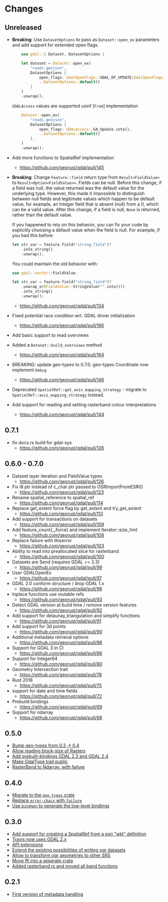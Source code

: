# Changes

## Unreleased
* **Breaking**: Use `DatasetOptions` to pass as `Dataset::open_ex` parameters and
    add support for extended open flags.

    ```rust
        use gdal::{ Dataset, DatasetOptions }

        let dataset = Dataset::open_ex(
            "roads.geojson",
            DatasetOptions {
                open_flags: GdalOpenFlags::GDAL_OF_UPDATE|GdalOpenFlags::GDAL_OF_VECTOR,
                ..DatasetOptions::default()
            }
        )
        .unwrap();
    ```

    `GDALAccess` values are supported usinf [`From`] implementation

    ```rust
        Dataset::open_ex(
            "roads.geojson",
            DatasetOptions {
                open_flags: GDALAccess::GA_Update.into(),
                ..DatasetOptions::default()
            },
        )
        .unwrap();
    ```

* Add more functions to SpatialRef implementation
    * <https://github.com/georust/gdal/pull/145>
* **Breaking**: Change `Feature::field` return type from
  `Result<FieldValue>` to `Result<Option<FieldValue>>`. Fields
  can be null. Before this change, if a field was null, the value
  returned was the default value for the underlying type.
  However, this made it impossible to distinguish between null
  fields and legitimate values which happen to be default value,
  for example, an Integer field that is absent (null) from a 0,
  which can be a valid value. After this change, if a field is
  null, `None` is returned, rather than the default value.

  If you happened to rely on this behavior, you can fix your code
  by explicitly choosing a default value when the field is null.
  For example, if you had this before:

  ```rust
  let str_var = feature.field("string_field")?
      .into_string()
      .unwrap();
  ```

  You could maintain the old behavior with:

  ```rust
  use gdal::vector::FieldValue;

  let str_var = feature.field("string_field")?
      .unwrap_or(FieldValue::StringValue("".into()))
      .into_string()
      .unwrap();
  ```
    * <https://github.com/georust/gdal/pull/134>
* Fixed potential race condition wrt. GDAL driver initialization
    * <https://github.com/georust/gdal/pull/166>
* Add basic support to read overviews
* Added a `Dataset::build_overviews` method
    * <https://github.com/georust/gdal/pull/164>
* BREAKING: update geo-types to 0.7.0. geo-types Coordinate<T> now implement `Debug`
  * <https://github.com/georust/gdal/pull/146>
* Deprecated `SpatialRef::get_axis_mapping_strategy` - migrate to
  `SpatialRef::axis_mapping_strategy` instead.
* Add support for reading and setting rasterband colour interpretations
    * <https://github.com/georust/gdal/pull/144>
## 0.7.1
* fix docs.rs build for gdal-sys
    * <https://github.com/georust/gdal/pull/128>

## 0.6.0 - 0.7.0
* Dataset layer iteration and FieldValue types
    * https://github.com/georust/gdal/pull/126
* Fix i8 ptr instead of c_char ptr passed to OSRImportFromESRI()
    * <https://github.com/georust/gdal/pull/123>
* Rename spatial_reference to spatial_ref
    * <https://github.com/georust/gdal/pull/114>
* Replace get_extent force flag by get_extent and try_get_extent
    * <https://github.com/georust/gdal/pull/113>
* Add support for transactions on datasets
    * <https://github.com/georust/gdal/pull/109>
* Add feature_count{,_force} and implement Iterator::size_hint
    * <https://github.com/georust/gdal/pull/108>
* Replace failure with thiserror
    * <https://github.com/georust/gdal/pull/103>
* Ability to read into preallocated slice for rasterband
    * <https://github.com/georust/gdal/pull/100>
* Datasets are Send (requires GDAL >= 2.3)
    * <https://github.com/georust/gdal/pull/99>
* User GDALOpenEx
    * <https://github.com/georust/gdal/pull/97>
* GDAL 2.0 conform structure / drop GDAL 1.x
    * <https://github.com/georust/gdal/pull/96>
* Inplace functions use mutable refs
    * <https://github.com/georust/gdal/pull/93>
* Detect GDAL version at build time / remove version features
    * <https://github.com/georust/gdal/pull/92>
* Add support for delaunay_triangulation and simplify functions
    * <https://github.com/georust/gdal/pull/91>
* Add support for 3d points
    * <https://github.com/georust/gdal/pull/90>
* Additional metadata retrieval options
    * <https://github.com/georust/gdal/pull/88>
* Support for GDAL 3  in CI
    * <https://github.com/georust/gdal/pull/86>
* Support for Integer64
    * <https://github.com/georust/gdal/pull/80>
* Geometry Intersection trait
    * <https://github.com/georust/gdal/pull/78>
* Rust 2018
    * <https://github.com/georust/gdal/pull/75>
* support for date and time fields
    * <https://github.com/georust/gdal/pull/72>
* Prebuild bindings
    * <https://github.com/georust/gdal/pull/69>
* Support for ndarray
    * <https://github.com/georust/gdal/pull/68>

## 0.5.0

* [Bump geo-types from 0.3 -> 0.4](https://github.com/georust/gdal/pull/71)
* [Allow reading block-size of Rasters](https://github.com/georust/gdal/pull/67)
* [Add prebuilt-bindings GDAL 2.3 and GDAL 2.4](https://github.com/georust/gdal/pull/69)
* [Make GdalType trait public](https://github.com/georust/gdal/pull/66)
* [RasterBand to Ndarray, with failure](https://github.com/georust/gdal/pull/68)

## 0.4.0
* [Migrate to the `geo-types` crate](https://github.com/georust/gdal/pull/60)
* [Replace `error-chain` with `failure`](https://github.com/georust/gdal/pull/58)
* [Use `bindgen` to generate the low-level bindings](https://github.com/georust/gdal/pull/55)

## 0.3.0

* [Add support for creating a SpatialRef from a esri "wkt" definition](https://github.com/georust/gdal/pull/37)
* [Travis now uses GDAL 2.x](https://github.com/georust/gdal/pull/36)
* [API extensions](https://github.com/georust/gdal/pull/35)
* [Extend the existing possibilities of writing ogr datasets](https://github.com/georust/gdal/pull/31)
* [Allow to transform ogr geometries to other SRS](https://github.com/georust/gdal/pull/29)
* [Move ffi into a seperate crate](https://github.com/georust/gdal/pull/26)
* [Added rasterband.rs and moved all band functions](https://github.com/georust/gdal/pull/24)

## 0.2.1

* [First version of metadata handling](https://github.com/georust/gdal/pull/21)
